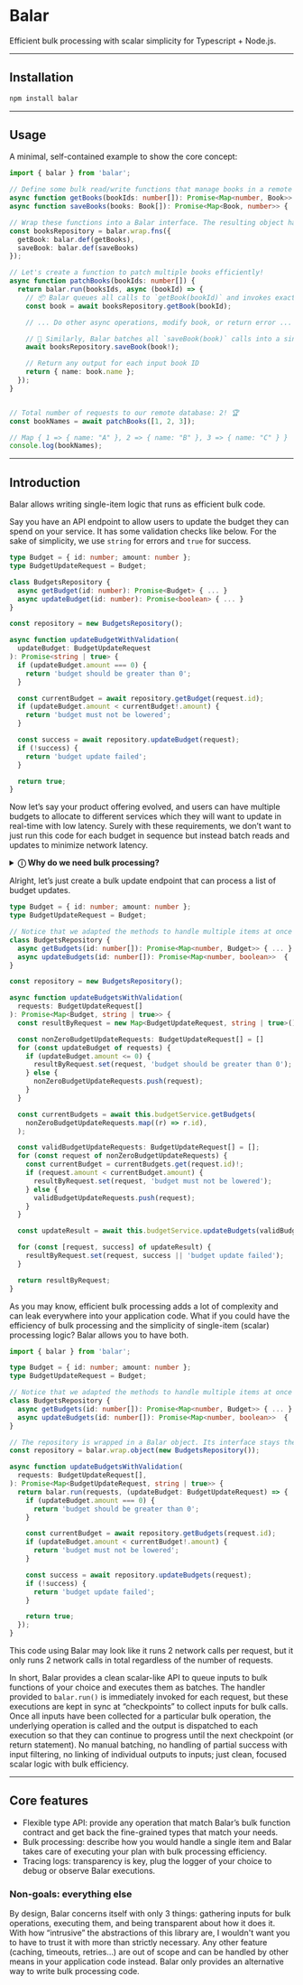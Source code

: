 # Balar

Efficient bulk processing with scalar simplicity for Typescript + Node.js.

---

## Installation

```bash
npm install balar
```

---

## Usage

A minimal, self-contained example to show the core concept:

```ts
import { balar } from 'balar';

// Define some bulk read/write functions that manage books in a remote database or service
async function getBooks(bookIds: number[]): Promise<Map<number, Book>> { ... }
async function saveBooks(books: Book[]): Promise<Map<Book, number>> { ... }

// Wrap these functions into a Balar interface. The resulting object has both bulk and single-item signatures for each method (e.g. has `getBooks(ids: number[])` and `getBooks(id: number)`)
const booksRepository = balar.wrap.fns({
  getBook: balar.def(getBooks),
  saveBook: balar.def(saveBooks)
});

// Let's create a function to patch multiple books efficiently!
async function patchBooks(bookIds: number[]) {
  return balar.run(booksIds, async (bookId) => {
    // 📦 Balar queues all calls to `getBook(bookId)` and invokes exactly once the real `getBooks([1, 2, 3])` under the hood
    const book = await booksRepository.getBook(bookId);

    // ... Do other async operations, modify book, or return error ...

    // 🧩 Similarly, Balar batches all `saveBook(book)` calls into a single bulk call to the real `saveBooks([book, ...])`
    await booksRepository.saveBook(book!);

    // Return any output for each input book ID
    return { name: book.name };
  });
}


// Total number of requests to our remote database: 2! 🏆
const bookNames = await patchBooks([1, 2, 3]);

// Map { 1 => { name: "A" }, 2 => { name: "B" }, 3 => { name: "C" } }
console.log(bookNames);
```

---

## Introduction

Balar allows writing single-item logic that runs as efficient bulk code.

Say you have an API endpoint to allow users to update the budget they can spend on your service. It has some validation checks like below. For the sake of simplicity, we use `string` for errors and `true` for success.

```ts
type Budget = { id: number; amount: number };
type BudgetUpdateRequest = Budget;

class BudgetsRepository {
  async getBudget(id: number): Promise<Budget> { ... }
  async updateBudget(id: number): Promise<boolean> { ... }
}

const repository = new BudgetsRepository();

async function updateBudgetWithValidation(
  updateBudget: BudgetUpdateRequest
): Promise<string | true> {
  if (updateBudget.amount === 0) {
    return 'budget should be greater than 0';
  }

  const currentBudget = await repository.getBudget(request.id);
  if (updateBudget.amount < currentBudget!.amount) {
    return 'budget must not be lowered';
  }

  const success = await repository.updateBudget(request);
  if (!success) {
    return 'budget update failed';
  }

  return true;
}
```

Now let’s say your product offering evolved, and users can have multiple budgets to allocate to different services which they will want to update in real-time with low latency. Surely with these requirements, we don’t want to just run this code for each budget in sequence but instead batch reads and updates to minimize network latency.

<details style="margin-bottom: 12px;">
<summary><h4 style="display: inline;">ⓘ Why do we need bulk processing?</h4></summary>
<blockquote style="margin-top: 12px;">
Networking, or more specifically, the <em>number</em> of calls we need to make, is often the bottleneck in modern applications. Adoption of public clouds such as AWS has made it easy to scale up the processing power, RAM, or storage of our applications, but each networking call still needs to negotiate a complicated and unreliable global network of computers, routers, switches, and protocols, such as TCP, adding a lot of overhead for each call. Therefore, it's usually better to make fewer requests with more data as opposed to making more requests with less data in each request.</blockquote>
</details>

Alright, let’s just create a bulk update endpoint that can process a list of budget updates.

```ts
type Budget = { id: number; amount: number };
type BudgetUpdateRequest = Budget;

// Notice that we adapted the methods to handle multiple items at once
class BudgetsRepository {
  async getBudgets(id: number[]): Promise<Map<number, Budget>> { ... }
  async updateBudgets(id: number[]): Promise<Map<number, boolean>>  { ... }
}

const repository = new BudgetsRepository();

async function updateBudgetsWithValidation(
  requests: BudgetUpdateRequest[]
): Promise<Map<Budget, string | true>> {
  const resultByRequest = new Map<BudgetUpdateRequest, string | true>();

  const nonZeroBudgetUpdateRequests: BudgetUpdateRequest[] = []
  for (const updateBudget of requests) {
    if (updateBudget.amount <= 0) {
      resultByRequest.set(request, 'budget should be greater than 0');
    } else {
      nonZeroBudgetUpdateRequests.push(request);
    }
  }

  const currentBudgets = await this.budgetService.getBudgets(
    nonZeroBudgetUpdateRequests.map((r) => r.id),
  );

  const validBudgetUpdateRequests: BudgetUpdateRequest[] = [];
  for (const request of nonZeroBudgetUpdateRequests) {
    const currentBudget = currentBudgets.get(request.id)!;
    if (request.amount < currentBudget.amount) {
      resultByRequest.set(request, 'budget must not be lowered');
    } else {
      validBudgetUpdateRequests.push(request);
    }
  }

  const updateResult = await this.budgetService.updateBudgets(validBudgetUpdateRequests);

  for (const [request, success] of updateResult) {
    resultByRequest.set(request, success || 'budget update failed');
  }

  return resultByRequest;
}
```

As you may know, efficient bulk processing adds a lot of complexity and can leak everywhere into your application code. What if you could have the efficiency of bulk processing and the simplicity of single-item (scalar) processing logic? Balar allows you to have both.

```ts
import { balar } from 'balar';

type Budget = { id: number; amount: number };
type BudgetUpdateRequest = Budget;

// Notice that we adapted the methods to handle multiple items at once
class BudgetsRepository {
  async getBudgets(id: number[]): Promise<Map<number, Budget>> { ... }
  async updateBudgets(id: number[]): Promise<Map<number, boolean>>  { ... }
}

// The repository is wrapped in a Balar object. Its interface stays the same, only adding an overload for each of the methods so they can also be called with a single item. Precisely, for every `(i: I[]) => Map<I, O>` method in the object, a `(i: I) => O` overload is added.
const repository = balar.wrap.object(new BudgetsRepository());

async function updateBudgetsWithValidation(
  requests: BudgetUpdateRequest[],
): Promise<Map<BudgetUpdateRequest, string | true>> {
  return balar.run(requests, (updateBudget: BudgetUpdateRequest) => {
    if (updateBudget.amount === 0) {
      return 'budget should be greater than 0';
    }

    const currentBudget = await repository.getBudgets(request.id);
    if (updateBudget.amount < currentBudget!.amount) {
      return 'budget must not be lowered';
    }

    const success = await repository.updateBudgets(request);
    if (!success) {
      return 'budget update failed';
    }

    return true;
  });
}
```

This code using Balar may look like it runs 2 network calls per request, but it only runs 2 network calls in total regardless of the number of requests.

In short, Balar provides a clean scalar-like API to queue inputs to bulk functions of your choice and executes them as batches. The handler provided to `balar.run()` is immediately invoked for each request, but these executions are kept in sync at “checkpoints” to collect inputs for bulk calls. Once all inputs have been collected for a particular bulk operation, the underlying operation is called and the output is dispatched to each execution so that they can continue to progress until the next checkpoint (or return statement). No manual batching, no handling of partial success with input filtering, no linking of individual outputs to inputs; just clean, focused scalar logic with bulk efficiency.

---

## Core features

- Flexible type API: provide any operation that match Balar’s bulk function contract and get back the fine-grained types that match your needs.
- Bulk processing: describe how you would handle a single item and Balar takes care of executing your plan with bulk processing efficiency.
- Tracing logs: transparency is key, plug the logger of your choice to debug or observe Balar executions.

### Non-goals: everything else

By design, Balar concerns itself with only 3 things: gathering inputs for bulk operations, executing them, and being transparent about how it does it. With how “intrusive” the abstractions of this library are, I wouldn't want you to have to trust it with more than strictly necessary. Any other feature (caching, timeouts, retries…) are out of scope and can be handled by other means in your application code instead. Balar only provides an alternative way to write bulk processing code.
